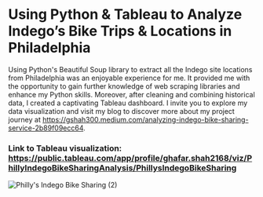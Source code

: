 # Using Python & Tableau to Analyze Indego’s Bike Trips & Locations in Philadelphia

Using Python's Beautiful Soup library to extract all the Indego site locations from Philadelphia was an enjoyable experience for me. It provided me with the opportunity to gain further knowledge of web scraping libraries and enhance my Python skills. Moreover, after cleaning and combining historical data, I created a captivating Tableau dashboard. I invite you to explore my data visualization and visit my blog to discover more about my project journey at https://gshah300.medium.com/analyzing-indego-bike-sharing-service-2b89f09ecc64.

### Link to Tableau visualization: https://public.tableau.com/app/profile/ghafar.shah2168/viz/PhillyIndegoBikeSharingAnalysis/PhillysIndegoBikeSharing
![Philly's Indego Bike Sharing (2)](https://user-images.githubusercontent.com/69779897/236646735-34b8910d-2755-48da-8114-125c6a4fe5a0.png)

